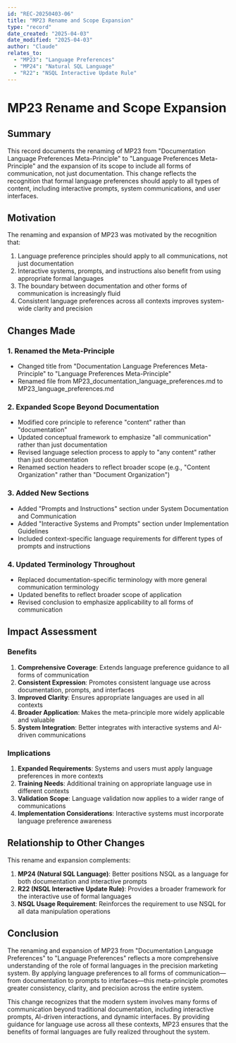 ```yaml
---
id: "REC-20250403-06"
title: "MP23 Rename and Scope Expansion"
type: "record"
date_created: "2025-04-03"
date_modified: "2025-04-03"
author: "Claude"
relates_to:
  - "MP23": "Language Preferences"
  - "MP24": "Natural SQL Language"
  - "R22": "NSQL Interactive Update Rule"
---
```


# MP23 Rename and Scope Expansion

## Summary

This record documents the renaming of MP23 from "Documentation Language Preferences Meta-Principle" to "Language Preferences Meta-Principle" and the expansion of its scope to include all forms of communication, not just documentation. This change reflects the recognition that formal language preferences should apply to all types of content, including interactive prompts, system communications, and user interfaces.

## Motivation

The renaming and expansion of MP23 was motivated by the recognition that:

1. Language preference principles should apply to all communications, not just documentation
2. Interactive systems, prompts, and instructions also benefit from using appropriate formal languages
3. The boundary between documentation and other forms of communication is increasingly fluid
4. Consistent language preferences across all contexts improves system-wide clarity and precision

## Changes Made

### 1. Renamed the Meta-Principle

- Changed title from "Documentation Language Preferences Meta-Principle" to "Language Preferences Meta-Principle"
- Renamed file from MP23_documentation_language_preferences.md to MP23_language_preferences.md

### 2. Expanded Scope Beyond Documentation

- Modified core principle to reference "content" rather than "documentation"
- Updated conceptual framework to emphasize "all communication" rather than just documentation
- Revised language selection process to apply to "any content" rather than just documentation
- Renamed section headers to reflect broader scope (e.g., "Content Organization" rather than "Document Organization")

### 3. Added New Sections

- Added "Prompts and Instructions" section under System Documentation and Communication
- Added "Interactive Systems and Prompts" section under Implementation Guidelines
- Included context-specific language requirements for different types of prompts and instructions

### 4. Updated Terminology Throughout

- Replaced documentation-specific terminology with more general communication terminology
- Updated benefits to reflect broader scope of application
- Revised conclusion to emphasize applicability to all forms of communication

## Impact Assessment

### Benefits

1. **Comprehensive Coverage**: Extends language preference guidance to all forms of communication
2. **Consistent Expression**: Promotes consistent language use across documentation, prompts, and interfaces
3. **Improved Clarity**: Ensures appropriate languages are used in all contexts
4. **Broader Application**: Makes the meta-principle more widely applicable and valuable
5. **System Integration**: Better integrates with interactive systems and AI-driven communications

### Implications

1. **Expanded Requirements**: Systems and users must apply language preferences in more contexts
2. **Training Needs**: Additional training on appropriate language use in different contexts
3. **Validation Scope**: Language validation now applies to a wider range of communications
4. **Implementation Considerations**: Interactive systems must incorporate language preference awareness

## Relationship to Other Changes

This rename and expansion complements:

1. **MP24 (Natural SQL Language)**: Better positions NSQL as a language for both documentation and interactive prompts
2. **R22 (NSQL Interactive Update Rule)**: Provides a broader framework for the interactive use of formal languages
3. **NSQL Usage Requirement**: Reinforces the requirement to use NSQL for all data manipulation operations

## Conclusion

The renaming and expansion of MP23 from "Documentation Language Preferences" to "Language Preferences" reflects a more comprehensive understanding of the role of formal languages in the precision marketing system. By applying language preferences to all forms of communication—from documentation to prompts to interfaces—this meta-principle promotes greater consistency, clarity, and precision across the entire system.

This change recognizes that the modern system involves many forms of communication beyond traditional documentation, including interactive prompts, AI-driven interactions, and dynamic interfaces. By providing guidance for language use across all these contexts, MP23 ensures that the benefits of formal languages are fully realized throughout the system.
